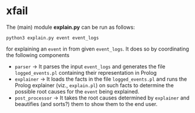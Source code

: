 # xfail


The (main) module **explain.py** can be run as follows:
```
python3 explain.py event event_logs
```
for explaining an `event` in from given `event_logs`.
It does so by coordinating the following components
* `parser` -> It parses the input `event_logs` and generates the file `logged_events.pl` containing their representation in Prolog
* `explainer` -> It loads the facts in the file `logged_events.pl` and runs the Prolog explainer (viz., `explain.pl`) on such facts to determine the possible root causes for the `event` being explained.
* `post_processor` -> It takes the root causes determined by `explainer` and beautifies (and sorts?) them to show them to the end user.
